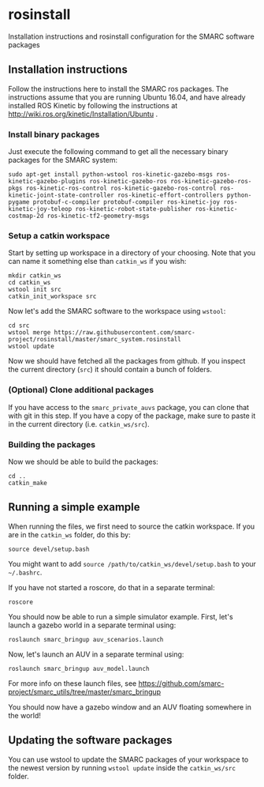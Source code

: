 # rosinstall
Installation instructions and rosinstall configuration for the SMARC software packages

## Installation instructions

Follow the instructions here to install the SMARC ros packages.
The instructions assume that you are running Ubuntu 16.04, and have already
installed ROS Kinetic by following the instructions at http://wiki.ros.org/kinetic/Installation/Ubuntu .

### Install binary packages

Just execute the following command to get all the necessary binary packages for the SMARC system:
```
sudo apt-get install python-wstool ros-kinetic-gazebo-msgs ros-kinetic-gazebo-plugins ros-kinetic-gazebo-ros ros-kinetic-gazebo-ros-pkgs ros-kinetic-ros-control ros-kinetic-gazebo-ros-control ros-kinetic-joint-state-controller ros-kinetic-effort-controllers python-pygame protobuf-c-compiler protobuf-compiler ros-kinetic-joy ros-kinetic-joy-teleop ros-kinetic-robot-state-publisher ros-kinetic-costmap-2d ros-kinetic-tf2-geometry-msgs
```

### Setup a catkin workspace

Start by setting up workspace in a directory of your choosing.
Note that you can name it something else than `catkin_ws` if you wish:
```
mkdir catkin_ws
cd catkin_ws
wstool init src
catkin_init_workspace src
```

Now let's add the SMARC software to the workspace using `wstool`:
```
cd src
wstool merge https://raw.githubusercontent.com/smarc-project/rosinstall/master/smarc_system.rosinstall
wstool update
```

Now we should have fetched all the packages from github. If you inspect
the current directory (`src`) it should contain a bunch of folders.

### (Optional) Clone additional packages

If you have access to the `smarc_private_auvs` package, you can clone
that with git in this step. If you have a copy of the package, make
sure to paste it in the current directory (i.e. `catkin_ws/src`).

### Building the packages

Now we should be able to build the packages:
```
cd ..
catkin_make
```
## Running a simple example

When running the files, we first need to source the catkin workspace.
If you are in the `catkin_ws` folder, do this by:
```
source devel/setup.bash
```
You might want to add `source /path/to/catkin_ws/devel/setup.bash` to your `~/.bashrc`.

If you have not started a roscore, do that in a separate terminal:
```
roscore
```

You should now be able to run a simple simulator example.
First, let's launch a gazebo world in a separate terminal using:
```
roslaunch smarc_bringup auv_scenarios.launch
```
Now, let's launch an AUV in a separate terminal using:
```
roslaunch smarc_bringup auv_model.launch
```
For more info on these launch files, see https://github.com/smarc-project/smarc_utils/tree/master/smarc_bringup

You should now have a gazebo window and an AUV floating somewhere in the world!

## Updating the software packages

You can use wstool to update the SMARC packages of your workspace
to the newest version by running `wstool update` inside the `catkin_ws/src` folder.
